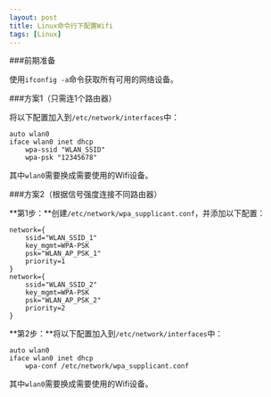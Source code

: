 ```yaml
---
layout: post
title: Linux命令行下配置Wifi
tags: [Linux]
---
```


###前期准备

使用`ifconfig -a`命令获取所有可用的网络设备。

###方案1（只需连1个路由器）

将以下配置加入到`/etc/network/interfaces`中：

	auto wlan0
	iface wlan0 inet dhcp
		wpa-ssid "WLAN_SSID"
		wpa-psk "12345678"

其中`wlan0`需要换成需要使用的Wifi设备。

###方案2（根据信号强度连接不同路由器）

**第1步：**创建`/etc/network/wpa_supplicant.conf`，并添加以下配置：

	network={
		ssid="WLAN_SSID_1"
		key_mgmt=WPA-PSK
		psk="WLAN_AP_PSK_1"
		priority=1
	}
	network={
		ssid="WLAN_SSID_2"
		key_mgmt=WPA-PSK
		psk="WLAN_AP_PSK_2"
		priority=2
	}

**第2步：**将以下配置加入到`/etc/network/interfaces`中：

	auto wlan0
	iface wlan0 inet dhcp
		wpa-conf /etc/network/wpa_supplicant.conf

其中`wlan0`需要换成需要使用的Wifi设备。
